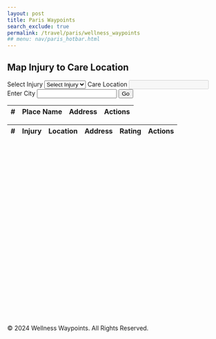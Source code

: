 ```yaml
---
layout: post
title: Paris Waypoints
search_exclude: true
permalink: /travel/paris/wellness_waypoints
## menu: nav/paris_hotbar.html
---
```


<head>
  <link rel="stylesheet" href="../../assets/css/travel/waypoints.css" />
</head>

<div class="form-container">
    <h2>Map Injury to Care Location</h2>
    <form id="selectionForm">
        <label for="injury">Select Injury</label>
        <select id="injury" name="injury" required>
            <option value="">Select Injury</option>
        </select>
        <label for="location">Care Location</label>
        <input id="location" name="location" type="text" disabled />
        <label for="place">Enter City</label>
        <input id="place" name="place" type="text" />
        <button id="goButton">Go</button>
    </form>
</div>
<div id="search-results">
    <table id="resultsTable" class="compact-table">
        <thead>
            <tr>
                <th>#</th>
                <th>Place Name</th>
                <th>Address</th>
                <th>Actions</th>
            </tr>
        </thead>
        <tbody>
        </tbody>
    </table>
</div>
<div id="carecenter-results">
    <table id="carecenterTable" class="compact-table">
        <thead>
            <tr>
                <th>#</th>
                <th>Injury</th>
                <th>Location</th>
                <th>Address</th>
                <th>Rating</th>
                <th>Actions</th>
            </tr>
        </thead>
        <tbody>
        </tbody>
    </table>
</div>
<!-- Map Section -->
<div id="map" style="height: 400px; margin-top: 20px; border-radius: 10px;"></div>

<!-- Footer Section -->
<footer class="footer">
    <p>&copy; 2024 Wellness Waypoints. All Rights Reserved.</p>
</footer>

<link rel="stylesheet" href="https://unpkg.com/leaflet@1.9.4/dist/leaflet.css" />
<script src="https://unpkg.com/leaflet@1.9.4/dist/leaflet.js"></script>

  <script>
      // JavaScript collection of injury and location data
      const data = [
          { _injury: "Fractures", _location: "Hospital" },
          { _injury: "Broken Bones", _location: "Hospital" },
          { _injury: "Severe Bleeding", _location: "Hospital" },
          { _injury: "Head Injuries", _location: "Hospital" },
          { _injury: "Concussions", _location: "Hospital" },
          { _injury: "Heart Attack", _location: "Hospital" },
          { _injury: "Stroke", _location: "Hospital" },
          { _injury: "Appendicitis", _location: "Hospital" },
          { _injury: "Dehydration", _location: "Hospital" },
          { _injury: "Heatstroke", _location: "Hospital" },
          { _injury: "Allergic Reaction", _location: "Hospital" },
          { _injury: "Burns", _location: "Hospital" },
          { _injury: "Respiratory Issues", _location: "Hospital" },
          { _injury: "Infections", _location: "Hospital" },
          { _injury: "Snake Bite", _location: "Hospital" },
          { _injury: "Animal Bite", _location: "Hospital" },
          { _injury: "Minor Cuts", _location: "Pharmacy" },
          { _injury: "Motion Sickness", _location: "Pharmacy" },
          { _injury: "Mild Allergies", _location: "Pharmacy" },
          { _injury: "Upset Stomach", _location: "Pharmacy" },
          { _injury: "Diarrhea", _location: "Pharmacy" },
          { _injury: "Pain", _location: "Pharmacy" },
          { _injury: "Headaches", _location: "Pharmacy" },
          { _injury: "Coughs", _location: "Pharmacy" },
          { _injury: "Colds", _location: "Pharmacy" },
          { _injury: "Insect Bites", _location: "Pharmacy" },
          { _injury: "Stings", _location: "Pharmacy" },
          { _injury: "Sunburn", _location: "Pharmacy" },
          { _injury: "Blisters", _location: "Pharmacy" },
          { _injury: "Skin Irritation", _location: "Pharmacy" },
          { _injury: "Menstrual Pain", _location: "Pharmacy" },
          { _injury: "Muscle Strains", _location: "Recovery" },
          { _injury: "Sprains", _location: "Recovery" },
          { _injury: "Back Pain", _location: "Recovery" },
          { _injury: "Neck Pain", _location: "Recovery" },
          { _injury: "Post-Surgery Recovery", _location: "Recovery" },
          { _injury: "Joint Injuries", _location: "Recovery" },
          { _injury: "Exhaustion", _location: "Recovery" },
          { _injury: "Chronic Fatigue", _location: "Recovery" },
          { _injury: "Mental Health", _location: "Recovery" },
          { _injury: "Substance Overuse", _location: "Recovery" },
          { _injury: "Addiction", _location: "Recovery" },
          { _injury: "Rehabilitation", _location: "Recovery" },
          { _injury: "Mobility Issues", _location: "Recovery" }
      ];

      // Populate the dropdown
      const injurySelect = document.getElementById("injury");
      data.forEach(item => {
          const option = document.createElement("option");
          option.value = item._injury;
          option.textContent = item._injury;
          injurySelect.appendChild(option);
      });

      // Handle dropdown change event
      injurySelect.addEventListener("change", function () {
          const selectedInjury = this.value;
          const selectedData = data.find(item => item._injury === selectedInjury);

          const locationInput = document.getElementById("location");
          if (selectedData) {
              locationInput.value = selectedData._location;
          } else {
              locationInput.value = ""; // Clear the location if no match
          }
      });
      
  </script>

<script src="https://unpkg.com/leaflet@1.9.4/dist/leaflet.js"></script>

<script type="module">
    var currentUserID = 4;

  import {
    pythonURI,
    fetchOptions,
  } from "{{ site.baseurl }}/assets/js/api/config.js";

  let map;

  document.addEventListener("DOMContentLoaded", () => {
    // Initialize the map
    map = L.map("map").setView([32.7157, -117.1611], 12); // Default to San Diego
    L.tileLayer("https://{s}.tile.openstreetmap.org/{z}/{x}/{y}.png", {
      maxZoom: 18,
      attribution: "© OpenStreetMap contributors",
    }).addTo(map);

    getCareCenterData(currentUserID);

    const goButton = document.getElementById("goButton");
    goButton.addEventListener("click", (event) => {
      event.preventDefault(); // Prevent the form from submitting
      FindLocations();
    });
  });

  async function FindLocations() {
    const location = document
        .getElementById("location")
        .value.trim()
        .replace(/\s+/g, "+"); // Clean up spaces in location input
    const place = document
        .getElementById("place")
        .value.trim()
        .replace(/\s+/g, "+"); // Clean up spaces in place input

    if (!place) {
        alert("Please enter a valid city.");
        return;
    }

    const url = `https://nominatim.openstreetmap.org/search?q=${location}+in+${place}&format=json&addressdetails=1&limit=10`;

    try {
        const response = await fetch(url, {
            headers: {
                "User-Agent": "MyWaypointApp/1.0 (contact@example.com)",
            },
        });

        if (!response.ok) {
            console.error(`HTTP Error: ${response.status}`);
            alert(`Failed to fetch data. Status: ${response.status}`);
            return;
        }

        const data = await response.json();

        // Clear previous results and markers
        const resultsTableBody = document.querySelector("#resultsTable tbody");
        resultsTableBody.innerHTML = ""; // Reset table content
        map.eachLayer((layer) => {
            if (layer instanceof L.Marker) {
                map.removeLayer(layer);
            }
        });

        if (data.length === 0) {
            const noResultsRow = document.createElement("tr");
            noResultsRow.innerHTML = `<td colspan="4">No locations found. Try a different query.</td>`;
            resultsTableBody.appendChild(noResultsRow);
            return;
        }

        data.forEach((place, index) => {
            // Add table row
            const row = document.createElement("tr");
            row.innerHTML = `
                <td>${index + 1}</td>
                <td>${place.display_name.split(",")[0]}</td>
                <td>${place.display_name}</td>
                <td>
                    <button class="like-button" data-title="${place.display_name}">Check In</button>
                </td>
            `;
            resultsTableBody.appendChild(row);

            // Add marker to the map
            const marker = L.marker([place.lat, place.lon]).addTo(map);
            marker.bindPopup(`<b>${place.display_name}</b>`);
        });

        // Add event listeners for like buttons
        document.querySelectorAll(".like-button").forEach((button) => {
            button.addEventListener("click", () => {
                if (button.textContent === "Check In") {
                    const title = button.getAttribute("data-title");
                    checkinCareLocation(title);
                    button.textContent = "Checked In"; // Update button text
                }
            });
        });

        // Adjust map view to fit all markers
        const markers = data.map((place) => [place.lat, place.lon]);
        const bounds = L.latLngBounds(markers);
        map.fitBounds(bounds);
    } catch (error) {
        console.error("Error fetching data:", error);
        alert("An error occurred while fetching data. Please try again later.");
    }
}


  function checkinCareLocation(title) {
    const location = document
      .getElementById("location")
      .value.trim();
    const place = document
      .getElementById("place")
      .value.trim();
    const injury = document
      .getElementById("injury")
      .value.trim();

    postCareCenterData(injury, location, title);

    alert(`Checked in for:${injury} to ${location} \nlocated in city:${place} \nat address:${title}`);   
    console.log(`Checked in for:${injury} to ${location} \nlocated in city:${place} \nat address:${title}`);

    getCareCenterData(currentUserID);

  }

  function checkoutCareLocation(waypointID) {
    deleteCareCenterData(waypointID);
 
    const location = document
      .getElementById("location")
      .value.trim();
    const place = document
      .getElementById("place")
      .value.trim();
    const injury = document
      .getElementById("injury")
      .value.trim();

    console.log(`Discharged for:${injury} from ${location} \nlocated in city:${place}`);
    alert(`Discharged for:${injury} from ${location} \nlocated in city:${place}`);
    
    getCareCenterData(currentUserID);

  }

  function updateRating(waypointId, rating) {

    updateCareCenterData(waypointId, rating);
    alert(`Rating changed to: ${rating}`);
    getCareCenterData(currentUserID);

  }



  async function postCareCenterData(injury, location, address) {

    const postData = {
        injury: injury,
        location: location,
        address: address
    };

  try {
        const response = await fetch(`${pythonURI}/api/waypoints`, {
        ...fetchOptions,
        method: 'POST',
        body: JSON.stringify(postData)
        });

        if (!response.ok) {
        throw new Error(`HTTP error! Status: ${response.status}`);
        }

        const data = await response.json();

        if (typeof data === "object") {
            currentUserID = data.user_id;
        }

      }catch (error) {
        console.error("Error posting data:", error);
      }
  }

async function getCareCenterData(currentUserID) {
    try {
        const response = await fetch(`${pythonURI}/api/waypoints?user_id=${currentUserID}`, {
            ...fetchOptions,
            method: 'GET',
        });

        if (!response.ok) {
            throw new Error(`HTTP error! Status: ${response.status}`);
        }

        const data = await response.json();

        const carecenterTable = document.querySelector("#carecenterTable tbody");
        carecenterTable.innerHTML = ""; // Clear previous entries

        if (data.length === 0) {
            const noResultsRow = document.createElement("tr");
            noResultsRow.innerHTML = `<td colspan="6">No care center check-ins available.</td>`;
            carecenterTable.appendChild(noResultsRow);
            return;
        }

        data.forEach((waypoint, index) => {
            const row = document.createElement("tr");
            row.innerHTML = `
                <td>${index + 1}</td>
                <td>${waypoint.injury}</td>
                <td>${waypoint.location}</td>
                <td>${waypoint.address}</td>
                <td>
                    <div class="ratings">
                        ${[1, 2, 3, 4, 5]
                            .map(
                                (rating) => `
                                    <span 
                                        class="rating-star 
                                            ${rating <= waypoint.rating ? (rating <= 2 ? "red" : rating <= 4 ? "yellow" : "green") : ""}
                                            ${rating <= waypoint.rating ? "active" : ""}" 
                                        data-rating="${rating}" 
                                        data-waypointid="${waypoint.id}">
                                        &#9733;
                                    </span>
                                `
                            )
                            .join("")}
                    </div>
                </td>
                <td>
                    <button class="checkout-button" data-waypointid="${waypoint.id}">Check Out</button>
                </td>
            `;
            carecenterTable.appendChild(row);
        });

        // Add event listeners to "Check Out" buttons
        document.querySelectorAll(".checkout-button").forEach((button) => {
            button.addEventListener("click", () => {
                const waypointId = button.getAttribute("data-waypointid");
                checkoutCareLocation(waypointId);
            });
        });

        // Add event listeners to rating stars
        document.querySelectorAll(".rating-star").forEach((star) => {
            star.addEventListener("click", async (event) => {
                const selectedRating = event.target.getAttribute("data-rating");
                const waypointId = event.target.getAttribute("data-waypointid");
                updateRating(waypointId, selectedRating);
            });
        });
    } catch (error) {
        console.error("Error fetching care center data:", error);
    }
}

async function updateCareCenterData(waypointId, rating) {
    try {
        const response = await fetch(`${pythonURI}/api/waypoints`, {
            ...fetchOptions,
            method: 'PUT',
            headers: {
                'Content-Type': 'application/json',
            },
            body: JSON.stringify({ rating: parseInt(rating), waypoint_id: parseInt(waypointId) })
        });

        if (!response.ok) {
            throw new Error(`HTTP error! Status: ${response.status}`);
        }

        console.log(`Rating updated for waypoint ID ${waypointId} to ${rating} stars.`);
    } catch (error) {
        console.error("Error updating rating:", error.message);
    }
}


async function deleteCareCenterData(waypointId) {
    try {
        const response = await fetch(`${pythonURI}/api/waypoints?waypoint_id=${waypointId}`, {
            ...fetchOptions,
            method: 'DELETE'
        });

        if (!response.ok) {
            throw new Error(`HTTP error! Status: ${response.status}`);
        }

        console.log(`Waypoint ID ${waypointId} deleted successfully.`);
        getCareCenterData(currentUserID);

    } catch (error) {
        console.error("Error deleting care center data:", error.message);
    }
}


</script>

